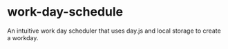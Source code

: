 # work-day-schedule
An intuitive work day scheduler that uses day.js and local storage to create a workday.
